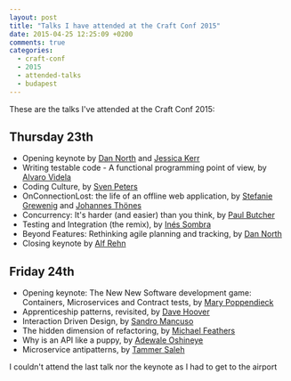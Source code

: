 ```yaml
---
layout: post
title: "Talks I have attended at the Craft Conf 2015"
date: 2015-04-25 12:25:09 +0200
comments: true
categories: 
  - craft-conf
  - 2015
  - attended-talks
  - budapest
---
```


These are the talks I've attended at the Craft Conf 2015:

## Thursday 23th

  * Opening keynote by [Dan North][tastapod] and [Jessica Kerr][jessitron]
  * Writing testable code - A functional programming point of view, by [Alvaro Videla][old_sound]
  * Coding Culture, by [Sven Peters][svenpet]
  * OnConnectionLost: the life of an offline web application, by [Stefanie Grewenig][stefanie] and [Johannes Thönes][johannes]
  * Concurrency: It's harder (and easier) than you think, by [Paul Butcher][paulrabutcher]
  * Testing and Integration (the remix), by [Inés Sombra][randommood]
  * Beyond Features: Rethinking agile planning and tracking, by [Dan North][tastapod]
  * Closing keynote by [Alf Rehn][alfrehn]

## Friday 24th

  * Opening keynote: The New New Software development game: Containers, Microservices and Contract tests, by [Mary Poppendieck][mpoppendieck]
  * Apprenticeship patterns, revisited, by [Dave Hoover][davehoover]
  * Interaction Driven Design, by [Sandro Mancuso][sandromancuso]
  * The hidden dimension of refactoring, by [Michael Feathers][mfeathers]
  * Why is an API like a puppy, by [Adewale Oshineye][ade_oshineye]
  * Microservice antipatterns, by [Tammer Saleh][tsaleh]

I couldn't attend the last talk nor the keynote as I had to get to the airport

[tastapod]: http://twitter.com/@tastapod
[jessitron]: http://twitter.com/@jessitron
[old_sound]: http://twitter.com/@old_sound
[svenpet]: http://twitter.com/@svenpet
[stefanie]: http://twitter.com/@sgrewenig
[johannes]: http://twitter.com/@jthoenes
[randommood]: http://twitter.com/@randommood
[alfrehn]: http://twitter.com/@alfrehn
[mpoppendieck]: http://twitter.com/@mpoppendieck
[davehoover]: http://twitter.com/@davehoover
[sandromancuso]: http://twitter.com/@sandromancuso
[mfeathers]: http://twitter.com/@mfeathers
[ade_oshineye]: http://twitter.com/@ade_oshineye
[tsaleh]: http://twitter.com/@tsaleh
[paulrabutcher]: http://twitter.com/@paulrabutcher


